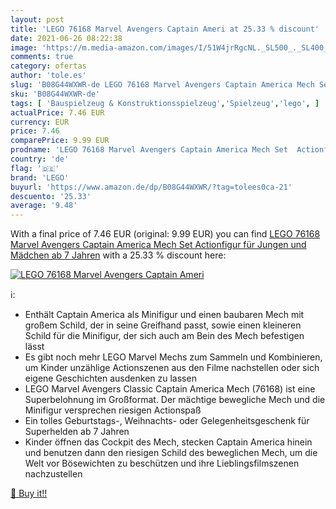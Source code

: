 ```yaml
---
layout: post
title: 'LEGO 76168 Marvel Avengers Captain Ameri at 25.33 % discount'
date: 2021-06-26 08:22:38
image: 'https://m.media-amazon.com/images/I/51W4jrRgcNL._SL500_._SL400_.jpg'
comments: true
category: ofertas
author: 'tole.es'
slug: 'B08G44WXWR-de LEGO 76168 Marvel Avengers Captain America Mech Set...'
sku: 'B08G44WXWR-de'
tags: [ 'Bauspielzeug & Konstruktionsspielzeug','Spielzeug','lego', ]
actualPrice: 7.46 EUR
currency: EUR
price: 7.46
comparePrice: 9.99 EUR
prodname: 'LEGO 76168 Marvel Avengers Captain America Mech Set  Actionfigur für Jungen und Mädchen ab 7 Jahren'
country: 'de'
flag: '🇩🇪'
brand: 'LEGO'
buyurl: 'https://www.amazon.de/dp/B08G44WXWR/?tag=tolees0ca-21'
descuento: '25.33'
average: '9.48'
---
```


With a final price of 7.46 EUR (original: 9.99 EUR) you can find [LEGO 76168 Marvel Avengers Captain America Mech Set  Actionfigur für Jungen und Mädchen ab 7 Jahren](https://www.amazon.de/dp/B08G44WXWR/?tag=tolees0ca-21) with a  25.33 % discount here:

[![LEGO 76168 Marvel Avengers Captain Ameri](https://m.media-amazon.com/images/I/51W4jrRgcNL._SL500_._SL400_.jpg)](https://www.amazon.de/dp/B08G44WXWR/?tag=tolees0ca-21)

ℹ️:

- Enthält Captain America als Minifigur und einen baubaren Mech mit großem Schild, der in seine Greifhand passt, sowie einen kleineren Schild für die Minifigur, der sich auch am Bein des Mech befestigen lässt
- Es gibt noch mehr LEGO Marvel Mechs zum Sammeln und Kombinieren, um Kinder unzählige Actionszenen aus den Filme nachstellen oder sich eigene Geschichten ausdenken zu lassen
- LEGO Marvel Avengers Classic Captain America Mech (76168) ist eine Superbelohnung im Großformat. Der mächtige bewegliche Mech und die Minifigur versprechen riesigen Actionspaß
- Ein tolles Geburtstags-, Weihnachts- oder Gelegenheitsgeschenk für Superhelden ab 7 Jahren
- Kinder öffnen das Cockpit des Mech, stecken Captain America hinein und benutzen dann den riesigen Schild des beweglichen Mech, um die Welt vor Bösewichten zu beschützen und ihre Lieblingsfilmszenen nachzustellen

[🛒 Buy it!!](https://www.amazon.de/dp/B08G44WXWR/?tag=tolees0ca-21)
